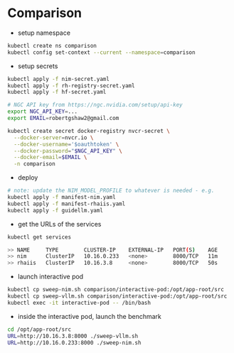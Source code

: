 # Comparison

- setup namespace

```bash
kubectl create ns comparison
kubectl config set-context --current --namespace=comparison
```

- setup secrets

```bash
kubectl apply -f nim-secret.yaml
kubectl apply -f rh-registry-secret.yaml
kubectl apply -f hf-secret.yaml

# NGC API key from https://ngc.nvidia.com/setup/api-key
export NGC_API_KEY=...
export EMAIL=robertgshaw2@gmail.com

kubectl create secret docker-registry nvcr-secret \
  --docker-server=nvcr.io \
  --docker-username='$oauthtoken' \
  --docker-password="$NGC_API_KEY" \
  --docker-email=$EMAIL \
  -n comparison
```

- deploy

```bash
# note: update the NIM_MODEL_PROFILE to whatever is needed - e.g. 
kubectl apply -f manifest-nim.yaml
kubectl apply -f manifest-rhaiis.yaml
kubeclt apply -f guidellm.yaml
```

- get the URLs of the services

```bash
kubectl get services

>> NAME     TYPE        CLUSTER-IP    EXTERNAL-IP   PORT(S)    AGE
>> nim      ClusterIP   10.16.0.233   <none>        8000/TCP   11m
>> rhaiis   ClusterIP   10.16.3.8     <none>        8000/TCP   50s
```

- launch interactive pod

```bash
kubectl cp sweep-nim.sh comparison/interactive-pod:/opt/app-root/src
kubectl cp sweep-vllm.sh comparison/interactive-pod:/opt/app-root/src
kubectl exec -it interactive-pod -- /bin/bash
```

- inside the interactive pod, launch the benchmark
```bash
cd /opt/app-root/src
URL=http://10.16.3.8:8000 ./sweep-vllm.sh
URL=http://10.16.0.233:8000 ./sweep-nim.sh
```


